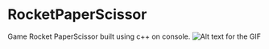 # RocketPaperScissor 
Game Rocket PaperScissor built using c++ on console.
![Alt text for the GIF](https://www.veed.io/view/53547e91-b554-4a10-9cb9-6e20e0433d8d?panel=share)
